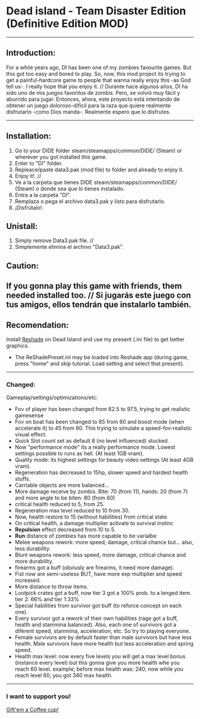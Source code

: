 # **Dead island - Team Disaster Edition (Definitive Edition MOD)**
---
## Introduction:

For a while years ago, DI has been one of my zombies favourite games. But this got too easy and bored to play. So, now, this mod project its trying to get a painful-hardcore game to people that wanna really enjoy this -as God tell us-.
I really hope that you enjoy it.
//
Durante hace algunos años, DI ha sido uno de mis juegos favoritos de zombis. Pero, se volvió muy fácil y aburrido para jugar. Entonces, ahora, este proyecto está intentando de obtener un juego doloroso-difícil para la raza que quiere realmente disfrutarlo -como Dios manda-.
Realmente espero que lo disfrutes.

---
## Installation:
1. Go to your DIDE folder steam/steamapps/common/DIDE/ (Steam) or wherever you got installed this game.
2. Enter to "DI" folder.
3. Repleace/paste data3.pak (mod file) to folder and already to enjoy it.
4. Enjoy it!.
//
1. Ve a la carpeta que tienes DIDE steam/steamapps/common/DIDE/ (Steam) o donde sea que lo tienes instalado.
2. Entra a la carpeta "DI".
3. Remplaza o pega el archivo data3.pak y listo para disfrutarlo.
4. ¡Disfrútalo!.

## Unistall:
1. Simply remove Data3.pak file.
//
1. Simplemente elimina el archivo "Data3.pak".

## Caution:
If you gonna play this game with friends, them needed installed too.
//
Si jugarás este juego con tus amigos, ellos tendrán que instalarlo también.
---
## Recomendation:

Install [Reshade](https://reshade.me) on Dead Island and use my present (.ini file) to get better graphics.
- The ReShadePreset.ini may be loaded into Reshade app (during game, press "home" and skip tutorial. Load setting and select that present).

---
### Changed:

Gameplay/settings/optimizations/etc:
- Fov of player has been changed from 62.5 to 97.5, trying to get realistic gamesense
- Fov on boat has been changed to 85 from 60 and boost mode (when accelerate it) to 45 from 60. This trying to simulate a speed-fov-realistic visual effect.
- Quick Slot count set as default 8 (no level influenced) stucked.
- Now "performance mode" its a really performance mode. Lowest settings possible to runs as hell. (At least 1GB vram).
- Quality mode: its highest settings for beauty video settings (At least 4GB vram).
- Regeneration has decreased to 15hp, slower speed and hardest health stuffs.
- Carriable objects are more balanced...
- More damage receive by zombis. Bite: 70 (from 11), hands: 20 (from 7) and more angle to be biten: 80 (from 60)
- critical health reduced to 5, from 25.
- Regeneration max level reduced to 10 from 30.
- Now, health restore to 15 (without habilities) from critical state.
- On critical health, a damage multiplier activate to survival instinc
- __Repulsion__ effect decreased from 10 to 5.
- __Run__ distance of zombies has more capable to be varialbe
- Melee weapons rework: more speed, damage, critical chance but... also, less durability.
- Blunt weapons rework: less speed, more damage, critical chance and more durability.
- firearms got a buff (obviusly are firearms, it need more damage).
- Fist now are semi-useless BUT, have more exp multiplier and speed increased.
- More distance to throw items.
- Lootpick crates got a buff, now tier 3 got a 100% prob. to a lenged item. tier 2: 66% and tier 1:33% 
- Special habilities from survivor got buff (to reforce concept on each one).
- Every survivor got a rework of their own habilities (rage got a buff, health and stammina balanced). Also, each one of survivors got a diferent speed, stammina, acceleration, etc. So try to playing everyone.
- Female survivors are by default faster than male survivors but have less health. Male survivors have more health but less acceleration and spring speed.
- Health max level: now every five levels you will get a max level bonus (instance every level) but this gonna give you more health whe you reach 60 level. example; before max health was: 240, now while you reach level 60, you got 340 max health. 
---
### I want to support you!
[Gift'em a Coffee cup!](https://patreon.com/TeamDisaster)
